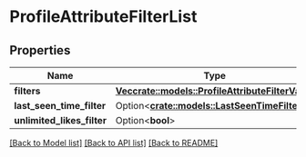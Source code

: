 # ProfileAttributeFilterList

## Properties

Name | Type | Description | Notes
------------ | ------------- | ------------- | -------------
**filters** | [**Vec<crate::models::ProfileAttributeFilterValue>**](ProfileAttributeFilterValue.md) |  | 
**last_seen_time_filter** | Option<[**crate::models::LastSeenTimeFilter**](LastSeenTimeFilter.md)> |  | [optional]
**unlimited_likes_filter** | Option<**bool**> |  | [optional]

[[Back to Model list]](../README.md#documentation-for-models) [[Back to API list]](../README.md#documentation-for-api-endpoints) [[Back to README]](../README.md)


